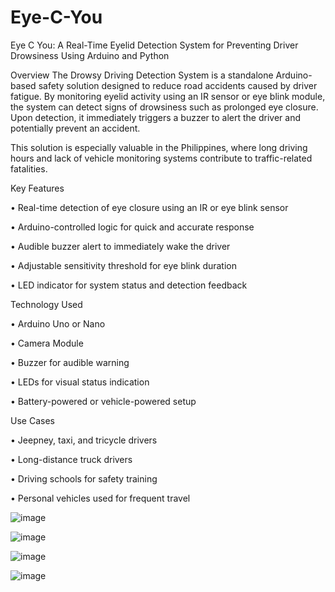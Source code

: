 # Eye-C-You
Eye C You: A Real-Time Eyelid Detection System for Preventing Driver Drowsiness Using Arduino and Python

Overview
The Drowsy Driving Detection System is a standalone Arduino-based safety solution designed to reduce road accidents caused by driver fatigue. By monitoring eyelid activity using an IR sensor or eye blink module, the system can detect signs of drowsiness such as prolonged eye closure. Upon detection, it immediately triggers a buzzer to alert the driver and potentially prevent an accident.

This solution is especially valuable in the Philippines, where long driving hours and lack of vehicle monitoring systems contribute to traffic-related fatalities.

Key Features

• Real-time detection of eye closure using an IR or eye blink sensor

• Arduino-controlled logic for quick and accurate response

• Audible buzzer alert to immediately wake the driver

• Adjustable sensitivity threshold for eye blink duration

• LED indicator for system status and detection feedback

Technology Used

• Arduino Uno or Nano

• Camera Module 

• Buzzer for audible warning

• LEDs for visual status indication

• Battery-powered or vehicle-powered setup

Use Cases

• Jeepney, taxi, and tricycle drivers

• Long-distance truck drivers

• Driving schools for safety training

• Personal vehicles used for frequent travel



![image](https://github.com/user-attachments/assets/bfc1900b-b4e8-4b32-b0a7-7b209ea7a3a0)

![image](https://github.com/user-attachments/assets/d65665ea-c297-4420-a9d3-ae59b5dae5f6)

![image](https://github.com/user-attachments/assets/329cad5b-09bf-4a52-b423-c4316d68e0a8)

![image](https://github.com/user-attachments/assets/14ee41c4-2490-4590-813b-6edb6bc93f0d)

